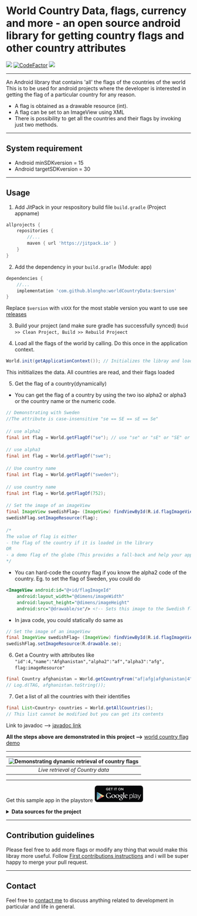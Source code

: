 # World Country Data, flags, currency and more - an open source android library for getting country flags and other country attributes

[![](https://jitpack.io/v/blongho/worldCountryData.svg)](https://jitpack.io/#blongho/worldCountryData)
[![CodeFactor](https://www.codefactor.io/repository/github/blongho/worldcountrydata/badge)](https://www.codefactor.io/repository/github/blongho/worldcountrydata)
[![](https://jitci.com/gh/blongho/worldCountryData/svg)](https://jitci.com/gh/blongho/worldCountryData)

---

An Android library that contains 'all' the flags of the countries of the world
This is to be used for android projects where the developer is interested in
getting the flag of a particular country for any reason.

- A flag is obtained as a drawable resource (int).
- A flag can be set to an ImageView using XML
- There is possibility to get all the countries and their
    flags by invoking just two methods.
---
## System requirement
- Android minSDKversion = 15
- Android targetSDKversion = 30

---
## Usage
1. Add JitPack in your respository build file `build.gradle` (Project appname)
```groovy
allprojects {
    repositories {
        //...
        maven { url 'https://jitpack.io' }
    }
}
```

2. Add the dependency in your `build.gradle` (Module: app)
```groovy
dependencies {
    //...
    implementation 'com.github.blongho:worldCountryData:$version'
}
```
Replace `$version` with `vXXX` for the most stable version you want to use
see [releases](https://github.com/blongho/worldCountryData/releases)


3. Build your project (and make sure gradle has successfully synced)
`Buid >> Clean Project, Build >> Rebuild Projeect`


4. Load all the flags of the world by calling. Do this once in the
    application context.
```java
World.init(getApplicationContext()); // Initializes the libray and loads all data
```
This inititializes the data. All countries are read, and their flags loaded


5. Get the flag of a country(dynamically)
- You can get the flag of a country by using the two iso alpha2 or
    alpha3 or the country name or the numeric code.

```java
// Demonstrating with Sweden
//The attribute is case-insensitive "se == SE == sE == Se"

// use alpha2
final int flag = World.getFlagOf("se"); // use "se" or "sE" or "SE" or "Se"

// use alpha3
final int flag = World.getFlagOf("swe");

// Use country name
final int flag = World.getFlagOf("sweden");

// use country name
final int flag = World.getFlagOf(752);

// Set the image of an imageView
final ImageView swedishFlag= (ImageView) findViewById(R.id.flagImageView);
swedishFlag.setImageResource(flag);

/*
The value of flag is either
- the flag of the country if it is loaded in the library
OR
- a demo flag of the globe (This provides a fall-back and help your app not crash due to nullPointerException)
*/
```

- You can hard-code the country flag if you know the alpha2 code of the country. 
    Eg. to set the flag of Sweden, you could do

```xml
<ImageView android:id="@+id/flagImageId" 
    android:layout_width="@dimens/imageWidth"
    android:layout_height="@dimens/imageHeight"
    android:src="@drawable/se"/> <!-- Sets this image to the Swedish flag -->
```

- In java code, you could statically do same as

```java
// Set the image of an imageView
final ImageView swedishFlag= (ImageView) findViewById(R.id.flagImageView);
swedishFlag.setImageResource(R.drawable.se);
```

6. Get a Country with attributes like `"id":4,"name":"Afghanistan","alpha2":"af","alpha3":"afg", flag:imageResource"`

```java
final Country afghanistan = World.getCountryFrom("af|afg|afghanistan|4");
// Log.d(TAG, afghanistan.toString()); 
```

7. Get a list of all the countries with their identifies
```java
final List<Country> countries = World.getAllCountries();
// This list cannot be modified but you can get its contents
```
Link to javadoc --> [javadoc link](https://blongho.github.io/worldCountryData/doc/)


**All the steps above are demonstrated in this project -->** [world country flag demo](https://github.com/blongho/world-country-data-demo)

---

| ![Demonstrating dynamic retrieval of country flags](https://github.com/blongho/world-country-data-demo/blob/master/img/animated_gif.gif) |
|:--:|
| *Live retrieval of Country data* |

---

Get this sample app in the playstore 
[![Sample at playstore](img/playstore.png)](https://play.google.com/store/apps/details?id=com.blongho.countrydata)


<details>
<summary><b>Data sources for the project</b></summary>

### All country flags
Most of the flags came from [flagpedia.net](http://flagpedia.net/download).
This site does not contain all the countries in the world so some where downloaded
from [wikipedia](https://www.wikipedia.org/) after quering the country name

### Countries and their iso alpha values
All country names were download from [Geonames](https://www.geonames.org/countries/) 
using a Python project written by [Bernard Longho aka @blongho](https://github.com/blongho/). Check it out [Countries data by blongho](https://github.com/blongho/countries)


### Getting different dimensions of the flags
Some guys from Egypt made some awesome [App icon generator](https://appicon.co/#image-sets)
which generates android drawables as well as iOS images(if you want) in different dimensions.
It is super fast and can do batch processing of images.
</details>

---

## Contribution guidelines
Please feel free to add more flags or modify any thing that would make this libray more useful.
Follow [First contributions instructions](https://github.com/blongho/first-contributions/blob/master/README.md)
and i will be super happy to merge your pull request.

---

## Contact
Feel free to [contact me](mailto:blongho02@gmail.com) to discuss anything related to development in particular and life in general.
